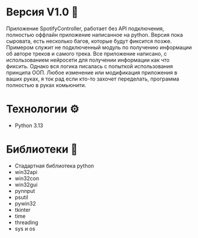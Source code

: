 # Версия V1.0 💾
Приложение SpotifyController, работает без API подключения, полностью оффлайн приложение написанное на python. Версия пока сыровата, есть несколько багов, которые будут фиксится позже. Примером служит не подключенный модуль по получению информации об авторе треков и самого трека. Все приложение написано, с использованием нейросети для получении информации как что фиксить. Однако вся логика писалась с попыткой использования принципа ООП. Любое изменение или модификация приложения в ваших руках, я ток рад если кто-то захочет переделать, программа полностью в руках комьюнити.

# Технологии ⚙️
- Python 3.13

# Библиотеки 📝
- Стадартная библиотека python
- win32api
- win32con
- win32gui
- pynnput
- psutil
- pywin32
- tkinter
- time
- threading
- sys и os


